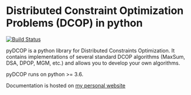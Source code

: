 # Distributed Constraint Optimization Problems (DCOP) in python

[![Build Status](https://travis-ci.org/rpgoldman/pyDcop.svg?branch=master)](https://travis-ci.org/rpgoldman/pyDcop)

pyDCOP is a python library for Distributed Constraints Optimization.
It contains implementations of several standard DCOP algorithms (MaxSum, DSA,
DPOP, MGM, etc.) and allows you to develop your own algorithms.

pyDCOP runs on python >= 3.6.

Documentation is hosted on
[my personal website](https://rpgoldman.goldman-tribe.org/pyDcop/)
 
